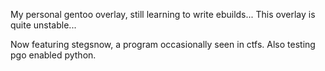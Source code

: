 My personal gentoo overlay, still learning to write ebuilds...
This overlay is quite unstable...

Now featuring stegsnow, a program occasionally seen in ctfs.
Also testing pgo enabled python.
